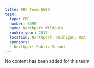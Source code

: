 ```yaml
---
title: FRC Team 6599
team:
  type: FRC
  number: 6599
  name: Northport Wildcats
  rookie_year: 2017
  location: Northport, Michigan, USA
  sponsors:
  - Northport Public School
---
```


No content has been added for this team